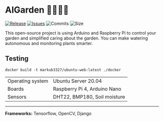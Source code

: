 # AIGarden 🚰🌱🥕🍅

[![Release](https://img.shields.io/github/release/markub3327/AIGarden)](https://github.com/markub3327/AIGarden/releases)
[![Issues](https://img.shields.io/github/issues/markub3327/AIGarden)](https://github.com/markub3327/AIGarden/issues)
![Commits](https://img.shields.io/github/commit-activity/w/markub3327/AIGarden)
![Size](https://img.shields.io/github/repo-size/markub3327/AIGarden)

This open-source project is using Arduino and Raspberry Pi to control your garden and simplified caring about the garden. You can make watering autonomous and monitoring plants smarter.

## Testing
```shell
docker build -t markub3327/ubuntu-web:latest ./docker
```

| | |
|------------------|------------------------------|
| Operating system | Ubuntu Server 20.04          |
| Boards           | Raspberry Pi 4, Arduino Nano |
| Sensors          | DHT22, BMP180, Soil moisture |


------------------------------------------
**Frameworks:** Tensorflow, OpenCV, Django
